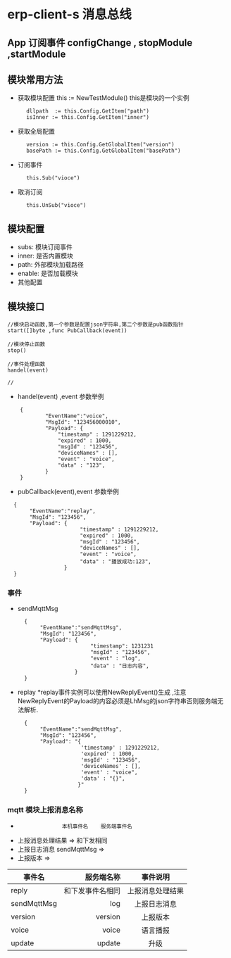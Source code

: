 # erp-client-s 消息总线

## App 订阅事件 configChange , stopModule ,startModule

## 模块常用方法
-  获取模块配置 this := NewTestModule() this是模块的一个实例
```
      dllpath  := this.Config.GetItem("path")
      isInner := this.Config.GetItem("inner")

```

-   获取全局配置
```
      version := this.Config.GetGlobalItem("version")
      basePath := this.Config.GetGlobalItem("basePath")

```

-   订阅事件
```
      this.Sub("vioce")
```

-   取消订阅
```
      this.UnSub("vioce")
```

## 模块配置
- subs: 模块订阅事件 
- inner: 是否内置模块
- path: 外部模块加载路径
- enable: 是否加载模块
- 其他配置

## 模块接口
```
//模块启动函数,第一个参数是配置json字符串,第二个参数是pub函数指针
start([]byte ,func PubCallback(event))

//模块停止函数
stop()

//事件处理函数
handel(event)

//
```

- handel(event) ,event 参数举例
```
    {
            "EventName":"voice",
            "MsgId": "123456000010",
            "Payload": {
                "timestamp" : 1291229212,
                "expired" : 1000,
                "msgId" : "123456",
                "deviceNames" : [],
                "event" : "voice",
                "data" : "123",
            }
    }
```

- pubCallback(event),event 参数举例
 ```
   {
        "EventName":"replay",
        "MsgId": "123456",
        "Payload": {
                        "timestamp" : 1291229212,
                        "expired" : 1000,
                        "msgId" : "123456",
                        "deviceNames" : [],
                        "event" : "voice",
                        "data" : "播放成功:123",
                   }
   }
 ```

### 事件
- sendMqttMsg
  ```
    {
         "EventName":"sendMqttMsg",
         "MsgId": "123456",
         "Payload": {
                         "timestamp": 1231231
                         "msgId" : "123456",
                         "event" : "log",
                         "data" : "日志内容",
                    }
    }
  ```

- replay   *replay事件实例可以使用NewReplyEvent()生成 ,注意NewReplyEvent的Payload的内容必须是LhMsg的json字符串否则服务端无法解析.
  ```
    {
         "EventName":"sendMqttMsg",
         "MsgId": "123456",
         "Payload": "{
                      'timestamp' : 1291229212,
                      'expired' : 1000,
                      'msgId' : "123456",
                      'deviceNames' : [],
                      'event' : "voice",
                      'data' : "{}",
                     }"
    }
  ```

###  mqtt 模块上报消息名称

-                   本机事件名    服务端事件名
- 上报消息处理结果       => 和下发相同
- 上报日志消息     sendMqttMsg =>
- 上报版本                     =>

|事件名|服务端名称|事件说明|
| --------   | -----:   | :----: |
| reply   | 和下发事件名相同  | 上报消息处理结果 |
| sendMqttMsg | log   | 上报日志消息 |
| version  | version  | 上报版本 |
| voice  | voice  | 语言播报 |
| update  | update  | 升级 |








